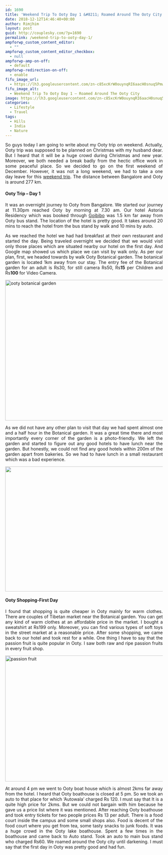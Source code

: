 ```yaml
---
id: 1690
title: 'Weekend Trip To Ooty Day 1 &#8211; Roamed Around The Ooty City'
date: 2018-12-12T14:46:40+00:00
author: Rimjhim
layout: post
guid: http://couplesky.com/?p=1690
permalink: /weekend-trip-to-ooty-day-1/
ampforwp_custom_content_editor:
  - ""
ampforwp_custom_content_editor_checkbox:
  - null
ampforwp-amp-on-off:
  - default
ampforwp-redirection-on-off:
  - enable
fifu_image_url:
  - https://lh3.googleusercontent.com/zn-c85xcKrW0ouynqRI6aacH0snuq5PmwI6YosxnPxQrSZAv70i0DpxLltfV8UawcO0VO-xBtxcZihKrDFCa08INov6inpn1P1h2l9Xhkcnx3ICAoXVfOecrV4DI0OZtPLsB5iv3Q69yobIjopmxkSf7HceWNTLKaoFOhIN0WjQDkyTqKdc_JhE7NugHOdLRDSb_3kvylIF2C2lbHLHbMxvGvrhZaxatHyAVyPDdhkDrV4RZKOsLl4Qb04GrBdYfgCBo2ue48BWNPPnt8qe5ifd7vBMHtsvJxZS9ofVJX1Em2-kZLKd6plwV24gO3b7oz0ca5jpW-6zPeE8TtJMre8ZY1JG1EWtl17-RaV2sMkuRpgHM7AyCRYwQTzXwdCmtkYx-bcuHF-LKSq8TSAmfsOC_LF5NBcTqMG4A8urOIT00RMSdkAJNF1Vim45yNGL2iAxT9cDMdG60gVJ9rg4E6mCAca94uF9zk_vrK1BVh7SOzCYvy0KkRvQ83WdMH8dljULG53xk681kD-8dPT3GD1WU1tzsHALvqSKoGjT7F4kO3v_KkllXhColWxWzC27YBdbZVNZ938-Q-CSEZpwTSqSdCyVOZFSAYFIXGBRDyovlyKvvaCUDocFuHsGuhfEjXNBiCpKzF7daVzM-Hn7daK8dcurV1YwoTCQPoCC0SGCiviIa3mqE7txJWXUnY2Ze5172TurJ3V43l0LG5g=w600-h450-no
fifu_image_alt:
  - Weekend Trip To Ooty Day 1 – Roamed Around The Ooty City
image: https://lh3.googleusercontent.com/zn-c85xcKrW0ouynqRI6aacH0snuq5PmwI6YosxnPxQrSZAv70i0DpxLltfV8UawcO0VO-xBtxcZihKrDFCa08INov6inpn1P1h2l9Xhkcnx3ICAoXVfOecrV4DI0OZtPLsB5iv3Q69yobIjopmxkSf7HceWNTLKaoFOhIN0WjQDkyTqKdc_JhE7NugHOdLRDSb_3kvylIF2C2lbHLHbMxvGvrhZaxatHyAVyPDdhkDrV4RZKOsLl4Qb04GrBdYfgCBo2ue48BWNPPnt8qe5ifd7vBMHtsvJxZS9ofVJX1Em2-kZLKd6plwV24gO3b7oz0ca5jpW-6zPeE8TtJMre8ZY1JG1EWtl17-RaV2sMkuRpgHM7AyCRYwQTzXwdCmtkYx-bcuHF-LKSq8TSAmfsOC_LF5NBcTqMG4A8urOIT00RMSdkAJNF1Vim45yNGL2iAxT9cDMdG60gVJ9rg4E6mCAca94uF9zk_vrK1BVh7SOzCYvy0KkRvQ83WdMH8dljULG53xk681kD-8dPT3GD1WU1tzsHALvqSKoGjT7F4kO3v_KkllXhColWxWzC27YBdbZVNZ938-Q-CSEZpwTSqSdCyVOZFSAYFIXGBRDyovlyKvvaCUDocFuHsGuhfEjXNBiCpKzF7daVzM-Hn7daK8dcurV1YwoTCQPoCC0SGCiviIa3mqE7txJWXUnY2Ze5172TurJ3V43l0LG5g=w600-h450-no
categories:
  - Lifestyle
  - Travel
tags:
  - Hills
  - India
  - Nature
---
```

<p style="text-align: justify;">
  So guys today I am going to write about my Ooty trip on weekend. Actually, Ooty trip was supposed to be planned on Christmas with my husband dear. But I heard that it will be a huge crowd during Christmas and new year. Moreover, we both needed a break badly from the hectic office work in some peaceful place. So we decided to go on the first weekend of December. However, it was not a long weekend, we had to take a one day leave for this <a href="http://couplesky.com/travel-story-two-days-trip-in-hampi-from-bangalore/" target="_blank" rel="noopener">weekend trip</a>. The distance between Bangalore and Ooty is around 277 km.
</p>

<h4 style="text-align: justify;">
  Ooty Trip &#8211; Day 1
</h4>

<p style="text-align: justify;">
  It was an overnight journey to Ooty from Bangalore. We started our journey at 11.30pm reached Ooty by morning at 7.30 am. Our hotel Astoria Residency which was booked through <a href="https://www.goibibo.com/hotels/" target="_blank" rel="noopener">Goibibo</a> was 1.5 km far away from Ooty bus stand. The location of the hotel is pretty good. It takes around 20 mins to reach the hotel from the bus stand by walk and 10 mins by auto.
</p>

<p style="text-align: justify;">
  As we reached the hotel we had had breakfast at their own restaurant and started the day. Being traveled overnight we decided that we would visit only those places which are situated nearby our hotel on the first day. And Google map showed us which place we can visit by walk only. As per our plan, first, we headed towards by walk Ooty Botanical garden. The botanical garden is located 1km away from our stay. The entry fee of the Botanical garden for an adult is Rs30, for still camera Rs50, Rs<b>15</b> per Children and Rs<b>100</b> for Video Camera.
</p>

<img class="alignnone size-medium" src="https://lh3.googleusercontent.com/nLR7XbE5JvxTBCcqpi_noyiTrPPvSxhOjNQM-w0WgXVzc9plp3UMX8RyRWSQLG1s2-xs-3U2BxID_nCGq7mIngiNA9ORKeQ1yiFrn0kz7n4GH6N_kHfcLgbSKUUOmJGo5ASmOBvZLyZytvucoM30SLlhuuTcMHQ9d6NsztVNqeFWCrt8TofS8wSvynBLvc_O7c0AWzf2yoMq19dwgtBPHMYgr0SUpXNWVgDRJItdbKLGXu6rMIkupi9yiVSX2OX_pyOsTpccAD-E4DN0y-oZigXg1-Nv0_xmlmediXbkh8eUDvnk9ZDUgGx_AsW0Iw73irzN48XURVX6BXqG43QPZjcaX5CiI9Qo_cBnKWLd6rhsQAWXldGcCmN0hNSPthLrKXkrmEo8NpPFiPJ2z2Sgcs8bneVLuXGRWQCmXjZjhf5Ob921_dLbKapdStA66E1kucCY18SAqkECld8ojo6SrL1QJwfpS7UWbghAWYrzFrcsfWOpttKa4gTS0lxW0v-9e170Pn_oYWmvbN9AAKv2crI7bZpzrQeMajDKQkm2lx2j8K0Bki84i61V6Yr55zT7B4PjB4lyvDqjbG2nJPqmiBQI7J7YJpvDGyBZTxLnbtmGJu1SbTSCjXb84vxvApXIVURiL4VCPjOrxKUtakRjL6qqh4vygHf3ck1bdAPAue0UyUOktnibvke-aWcL7UlBpQTnGKzPVsS1xrAgrA=w600-h450-no" alt="ooty botanical garden" width="600" height="450" /> 

<p style="text-align: justify;">
  As we did not have any other plan to visit that day we had spent almost one and a half hour in the Botanical garden. It was a great time there and most importantly every corner of the garden is a photo-friendly. We left the garden and started to figure out any good hotels to have lunch near the garden. But honestly, we could not find any good hotels within 200m of the garden apart from bakeries. So we had to have lunch in a small restaurant which was a bad experience.
</p>

<img class="alignnone size-medium" src="https://lh3.googleusercontent.com/F__cmIrOlHAFZUy3mk5IQncU7UxB3QF_rNnO4S4hUJcXrRXl5hWm4BU_-Ce_Ur3k86biiQSoWhxiUwBH8a4eZ82TwvGyOG1Y1kJO3OmRAGULgwuwYHiZjtrj0uh9dykMCb53GvIBZaspTnpc0MUakCh6HwMwxiSMIPecGytcF_OG3_Do489-gWhazAyyhSNCJr9wsDJ0HpMWzOB9l2UmYvimPvpPDAovxYcZMNMlHkRuN-HOXFxJWC1rKadG-JcNDreSv-cfu1B4TwKQTF-oFGtYkECAMS8mO9QVnnJjXoEGTZBjKwyW6nrU-GO5hpEiTVo7R1mPJLG-Z0sHjz5SBz_bs-r0OFpmkafrUQIUXhNLG4-iKlXSX7Yj4Gh4cU-JWFvnPq5Mp7-6LeC4rhnnWQJ3Q3hIVPVam_j0cgE3FboaGFIvx1ptiT-Y-CsAtWN7NvlVhhY5SJJF2gHH9DzkrqdqEfKUWjWagqyOAWMaOq5FRXr316AM_cXcG5sm1bbTN1APEP8Sz0bmYOtiMowLwLnoZ6eNu0VW5X8OY97Zl3KMDlGsGrBwNIbK3WJ3AVRpH_yeHMJnj3rt6hOOZh14A45H74X3BHlsTp9diNJJWXOGs4qzfLo_UPZxWeIuif3LA2z7gJSW_d-uGm8MZ4PWpW0WGotvTc3ca6p6wm5j79FDlDaLn3_h37e_BgD1GoTv-TQ19Dh2Zwb2L0Bgxg=w600-h400-no" width="600" height="400" /> 

<h4 style="text-align: justify;">
  Ooty Shopping-First Day
</h4>

<p style="text-align: justify;">
  I found that shopping is quite cheaper in Ooty mainly for warm clothes. There are couples of Tibetan market near the Botanical garden. You can get any kind of warm clothes at an affordable price in the market. I bought a sweatshirt at Rs199 only. Moreover, you can find various types of soft toys in the street market at a reasonable price. After some shopping, we came back to our hotel and took rest for a while. One thing I have to say that the passion fruit is quite popular in Ooty. I saw both raw and ripe passion fruits in every fruit shop.
</p>

<img class="alignnone size-medium" src="https://lh3.googleusercontent.com/bt7b-bmydUH44bpRloMCsWz3GBXotNoSI2Amau1Oj4pibCpZBFH6-6u1tngsIpEGHt9GFKJQW5T_QqgwTeNusn2o84QpSpWQvVSKmnj2gsPHEwL3rUX-IY8GS_T9W8216QPtJX0COtlHa_Ql3dGXY7JVHENnKvIxLuXavVt8D8xOIUgK7zT_gEgqMz3U5ZIzIFjb0mAYgSB3B2jdzoY7s0smqpMIJdQ8innqn3fKXX7YoUpQcrcVHS0_UmdjjmKT9GP8cKYxN2ikh6eZSosSBcGaHX8nXJUrTzUqdZOiRDRTCWNHFYmb1jPuv2vFhXUcNBinFzs1q67hbchmLZf7YAGdglNJ-YbdgVekyMObBgc8-rnGyTHEw6yRjM7XsS5D3nTl8GYDQ5sz1tNZHXIYMxq1dHDEMKciPt1neNZiquiSO25mWn8j2MscDd1TdmNr6hD7QyhEHgQLLzEbX7SLVQTteTnrwPOglUAgxcC4C-V0hEtUgvMjFn9M2D1bAU4ddZc-qq_xUeGHHv5nH4FTdI6UVEcXizK9xsMUNHHbJneTVR7_1uSMTiiKmE-CqhezGxZg3rXs5AgTfLWw7pueP6hU4c7JnkIZIyzgrHMz2alJCfC0-ZvQRBOMHfdiroM6cXo_V3Vw8cB4fcWrhrVPszS-7natEiUAeio2JyZnB_nuvK7pjgVhLgJbx8IuulyH7yApvNzcblHC0Nj7Ig=w600-h403-no" alt="passion fruit" width="600" height="403" /> 

<p style="text-align: justify;">
  At around 4 pm we went to Ooty boat house which is almost 2kms far away from the hotel. I heard that Ooty boathouse is closed at 5 pm. So we took an auto to that place for which &#8216;Autowala&#8217; charged Rs 120. I must say that It is a quite high price for 2kms. But we could not bargain with him because he gave us a price list where it was mentioned. After reaching Ooty boathouse and took entry tickets for two people prices Rs 13 per adult. There is a food court inside the campus and some small shops also. Food is decent of the food court where you get from tea, some tasty snacks to junk foods. It was a huge crowd in the Ooty lake boathouse. Spent a few times in the boathouse and came back to Auto stand. Took an auto to main bus stand who charged Rs60. We roamed around the Ooty city until darkening. I must say that the first day in Ooty was pretty good and had fun.
</p>

<p style="text-align: justify;">